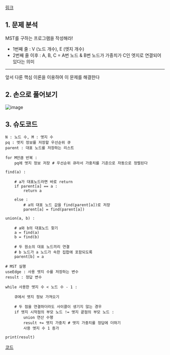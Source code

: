[링크](https://www.acmicpc.net/problem/1197)

## 1. 문제 분석

MST를 구하는 프로그램을 작성해라!

- 1번째 줄 : V (노드 개수), E (엣지 개수)
- 2번째 줄 이후 : A, B, C = A번 노드 & B번 노드가 가중치가 C인 엣지로 연결되어 있다는 의미

--- 

앞서 다룬 핵심 이론을 이용하여 이 문제를 해결한다

## 2. 손으로 풀어보기 

![image](../../image/day19/64번_001.png)

## 3. 슈도코드 

``` 
N : 노드 수, M : 엣지 수 
pq : 엣지 정보를 저장할 우선순위 큐 
parent : 대표 노드를 저장하는 리스트

for M만큼 반복 : 
    pq에 엣지 정보 저장 # 우선순위 큐라서 가중치를 기준으로 자동으로 정렬된다

find(a) : 

    # a가 대표노드라면 바로 return
    if parent[a] == a : 
        return a 

    else :
        # a의 대표 노드 값을 find(parent[a])로 저장
        parent[a] = find(parent[a])

union(a, b) : 

    # a와 b의 대표노드 찾기
    a = find(a) 
    b = find(b)

    # 두 원소의 대표 노드끼리 연결
    # b 노드가 a 노드가 속한 집합에 포함되도록 
    parent[b] = a

# MST 실행
useEdge : 사용 엣지 수를 저장하는 변수
result : 정답 변수

while 사용한 엣지 수 < 노드 수 - 1 : 

    큐에서 엣지 정보 가져오기 

    # 두 점을 연결하더라도 사이클이 생기지 않는 경우
    if 엣지 시작점의 부모 노드 != 엣지 끝점의 부모 노드 : 
        union 연산 수행
        result += 엣지 가중치 # 엣지 가중치를 정답에 더하기
        사용 엣지 수 1 증가

print(result)

```

[코드](../../code/day19/64_최소신장트리구하기.py)